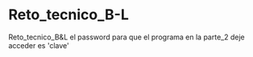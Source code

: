 # Reto_tecnico_B-L
Reto_tecnico_B&amp;L
el password para que el programa en la parte_2 deje acceder es 'clave'
